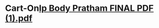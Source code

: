 # Cart-On[Ip Body Pratham FINAL PDF (1).pdf](https://github.com/PrathamArora20/Cart-On/files/11292253/Ip.Body.Pratham.FINAL.PDF.1.pdf)
